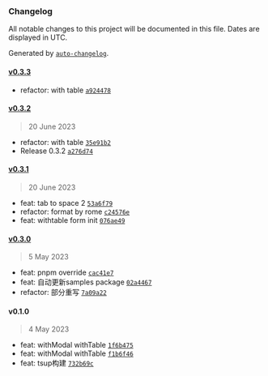 ### Changelog

All notable changes to this project will be documented in this file. Dates are displayed in UTC.

Generated by [`auto-changelog`](https://github.com/CookPete/auto-changelog).

#### [v0.3.3](https://github.com/binghuis/antd-form-with/compare/v0.3.2...v0.3.3)

- refactor: with table [`a924478`](https://github.com/binghuis/antd-form-with/commit/a924478df5ec23df1504b58ddb4b0a551a80447e)

#### [v0.3.2](https://github.com/binghuis/antd-form-with/compare/v0.3.1...v0.3.2)

> 20 June 2023

- refactor: with table [`35e91b2`](https://github.com/binghuis/antd-form-with/commit/35e91b26932a6ad0cfef9ad827cb7ac8d1679085)
- Release 0.3.2 [`a276d74`](https://github.com/binghuis/antd-form-with/commit/a276d74ba8108621a83cb900c847e84762985b33)

#### [v0.3.1](https://github.com/binghuis/antd-form-with/compare/v0.3.0...v0.3.1)

> 20 June 2023

- feat: tab to space 2 [`53a6f79`](https://github.com/binghuis/antd-form-with/commit/53a6f79e6aa390c045a8a17a9daba94200d69e9a)
- refactor: format by rome [`c24576e`](https://github.com/binghuis/antd-form-with/commit/c24576e87cd551047afff2eb97e9d26647b9b2d8)
- feat: withtable form init [`076ae49`](https://github.com/binghuis/antd-form-with/commit/076ae49cba95244070207ef70e681c1998c3be02)

#### [v0.3.0](https://github.com/binghuis/antd-form-with/compare/v0.1.0...v0.3.0)

> 5 May 2023

- feat: pnpm override [`cac41e7`](https://github.com/binghuis/antd-form-with/commit/cac41e74625f233439c5ea578a140d1cad40af85)
- feat: 自动更新samples package [`02a4467`](https://github.com/binghuis/antd-form-with/commit/02a4467c8490a57098747a13de5504509d955b86)
- refactor: 部分重写 [`7a09a22`](https://github.com/binghuis/antd-form-with/commit/7a09a227beea542579d4a0833cecda7a38093e20)

#### v0.1.0

> 4 May 2023

- feat: withModal withTable [`1f6b475`](https://github.com/binghuis/antd-form-with/commit/1f6b475676f6597d90f053e53d6e5ba79a587abc)
- feat: withModal withTable [`f1b6f46`](https://github.com/binghuis/antd-form-with/commit/f1b6f46a8d7ac984cfb13ec97ab32b64caf5bd71)
- feat: tsup构建 [`732b69c`](https://github.com/binghuis/antd-form-with/commit/732b69c12ef701a55ac3d07fa9248aea07a76dce)
